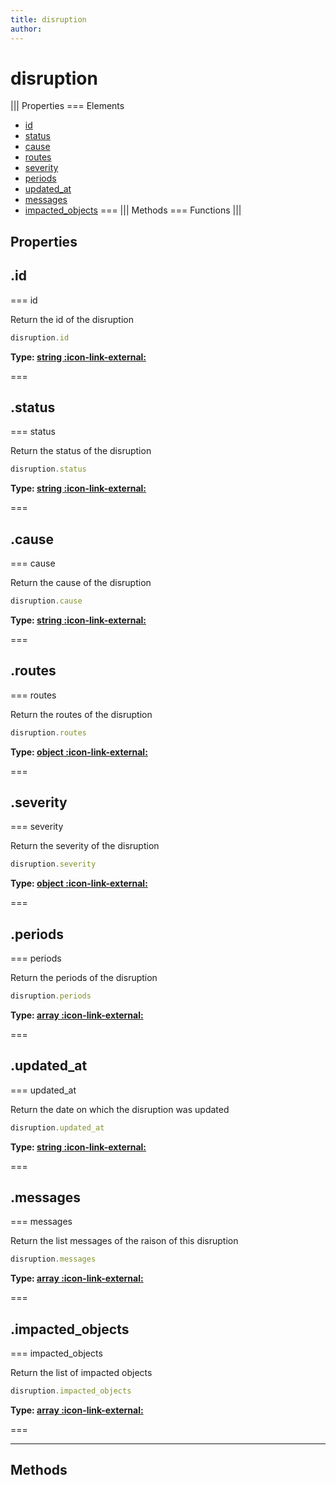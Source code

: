 ```yaml
---
title: disruption
author:
---
```


# disruption

||| Properties
=== Elements
- [id](#id)
- [status](#status)
- [cause](#cause)
- [routes](#routes)
- [severity](#severity)
- [periods](#periods)
- [updated_at](#updated_at)
- [messages](#messages)
- [impacted_objects](#impacted_objects)
===
||| Methods
=== Functions
|||
## Properties
## .id

=== id

Return the id of the disruption


```javascript
disruption.id
```
**Type: [string :icon-link-external:](https://developer.mozilla.org/en-US/docs/Web/JavaScript/Reference/Global_Objects/String)**

===

## .status

=== status

Return the status of the disruption


```javascript
disruption.status
```
**Type: [string :icon-link-external:](https://developer.mozilla.org/en-US/docs/Web/JavaScript/Reference/Global_Objects/String)**

===

## .cause

=== cause

Return the cause of the disruption


```javascript
disruption.cause
```
**Type: [string :icon-link-external:](https://developer.mozilla.org/en-US/docs/Web/JavaScript/Reference/Global_Objects/String)**

===

## .routes

=== routes

Return the routes of the disruption


```javascript
disruption.routes
```
**Type: [object :icon-link-external:](https://developer.mozilla.org/en-US/docs/Web/JavaScript/Reference/Global_Objects/Object)**

===

## .severity

=== severity

Return the severity of the disruption


```javascript
disruption.severity
```
**Type: [object :icon-link-external:](https://developer.mozilla.org/en-US/docs/Web/JavaScript/Reference/Global_Objects/Object)**

===

## .periods

=== periods

Return the periods of the disruption


```javascript
disruption.periods
```
**Type: [array :icon-link-external:](https://developer.mozilla.org/en-US/docs/Web/JavaScript/Reference/Global_Objects/Array)**

===

## .updated_at

=== updated_at

Return the date on which the disruption was updated


```javascript
disruption.updated_at
```
**Type: [string :icon-link-external:](https://developer.mozilla.org/en-US/docs/Web/JavaScript/Reference/Global_Objects/String)**

===

## .messages

=== messages

Return the list messages of the raison of this disruption


```javascript
disruption.messages
```
**Type: [array :icon-link-external:](https://developer.mozilla.org/en-US/docs/Web/JavaScript/Reference/Global_Objects/Array)**

===

## .impacted_objects

=== impacted_objects

Return the list of impacted objects


```javascript
disruption.impacted_objects
```
**Type: [array :icon-link-external:](https://developer.mozilla.org/en-US/docs/Web/JavaScript/Reference/Global_Objects/Array)**

===

---
## Methods
